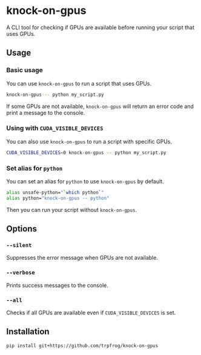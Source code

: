 # knock-on-gpus

A CLI tool for checking if GPUs are available before running your script that uses GPUs.

## Usage

### Basic usage

You can use `knock-on-gpus` to run a script that uses GPUs.

```bash
knock-on-gpus -- python my_script.py
```

If some GPUs are not available, `knock-on-gpus` will return an error code and print a message to the console.

### Using with `CUDA_VISIBLE_DEVICES`

You can also use `knock-on-gpus` to run a script with specific GPUs.

```bash
CUDA_VISIBLE_DEVICES=0 knock-on-gpus -- python my_script.py
```

### Set alias for `python`

You can set an alias for `python` to use `knock-on-gpus` by default.

```bash
alias unsafe-python="`which python`"
alias python="knock-on-gpus -- python"
```

Then you can run your script without `knock-on-gpus`.

## Options

### `--silent`

Suppresses the error message when GPUs are not available.

### `--verbose`

Prints success messages to the console.

### `--all`

Checks if all GPUs are available even if `CUDA_VISIBLE_DEVICES` is set.

## Installation

```sh
pip install git+https://github.com/trpfrog/knock-on-gpus
```

